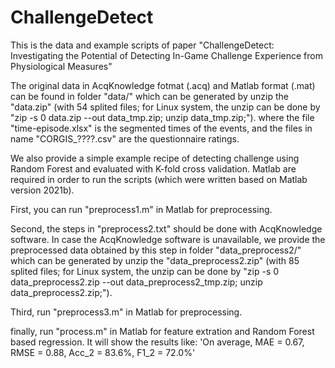 # ChallengeDetect
This is the data and example scripts of paper "ChallengeDetect: Investigating the Potential of Detecting In-Game Challenge Experience from Physiological Measures"

The original data in AcqKnowledge fotmat (.acq) and Matlab format (.mat) can be found in folder "data/" which can be generated by unzip the "data.zip" (with 54 splited files; for Linux system, the unzip can be done by "zip -s 0 data.zip --out data_tmp.zip; unzip data_tmp.zip;").
    where the file "time-episode.xlsx" is the segmented times of the events, and the files in name "CORGIS_????.csv" are the questionnaire ratings.

We also provide a simple example recipe of detecting challenge using Random Forest and evaluated with K-fold cross validation.
    Matlab are required in order to run the scripts (which were written based on Matlab version 2021b).

First, you can run "preprocess1.m" in Matlab for preprocessing.

Second, the steps in "preprocess2.txt" should be done with AcqKnowledge software.
    In case the AcqKnowledge software is unavailable, we provide the preprocessed data obtained by this step in folder "data_preprocess2/" which can be generated by unzip the "data_preprocess2.zip" (with 85 splited files; for Linux system, the unzip can be done by "zip -s 0 data_preprocess2.zip --out data_preprocess2_tmp.zip; unzip data_preprocess2.zip;").

Third, run "preprocess3.m" in Matlab for preprocessing.

finally, run "process.m" in Matlab for feature extration and Random Forest based regression. It will show the results like:
    'On average, MAE = 0.67, RMSE = 0.88, Acc_2 = 83.6%, F1_2 = 72.0%'


